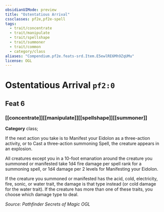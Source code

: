 ```yaml
---
obsidianUIMode: preview
title: "Ostentatious Arrival"
cssclasses: pf2e,pf2e-spell
tags:
  - trait/concentrate
  - trait/manipulate
  - trait/spellshape
  - trait/summoner
  - trait/common
  - category/class
aliases: "Compendium.pf2e.feats-srd.Item.E5ewlRE6Mh9ZqUMu"
license: OGL
---
```

# Ostentatious Arrival `pf2:0`
## Feat 6
### [[concentrate]][[manipulate]][[spellshape]][[summoner]]

**Category** class; 




If the next action you take is to Manifest your Eidolon as a three-action activity, or to Cast a three-action summoning Spell, the creature appears in an explosion.

All creatures except you in a 10-foot emanation around the creature you summoned or manifested take 1d4 fire damage per spell rank for a summoning spell, or 1d4 damage per 2 levels for Manifesting your Eidolon.

If the creature you summoned or manifested has the acid, cold, electricity, fire, sonic, or water trait, the damage is that type instead (or cold damage for the water trait). If the creature has more than one of these traits, you choose which damage type to deal.

*Source: Pathfinder Secrets of Magic*
*OGL*
